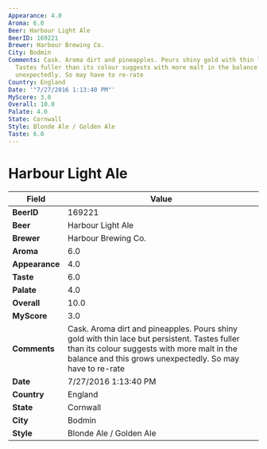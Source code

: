 ```yaml
---
Appearance: 4.0
Aroma: 6.0
Beer: Harbour Light Ale
BeerID: 169221
Brewer: Harbour Brewing Co.
City: Bodmin
Comments: Cask. Aroma dirt and pineapples. Pours shiny gold with thin lace but persistent.
  Tastes fuller than its colour suggests with more malt in the balance and this grows
  unexpectedly. So may have to re-rate
Country: England
Date: '"7/27/2016 1:13:40 PM"'
MyScore: 3.0
Overall: 10.0
Palate: 4.0
State: Cornwall
Style: Blonde Ale / Golden Ale
Taste: 6.0
---
```


# Harbour Light Ale

| Field         | Value |
|---------------|-------|
| **BeerID** | 169221 |
| **Beer** | Harbour Light Ale |
| **Brewer** | Harbour Brewing Co. |
| **Aroma** | 6.0 |
| **Appearance** | 4.0 |
| **Taste** | 6.0 |
| **Palate** | 4.0 |
| **Overall** | 10.0 |
| **MyScore** | 3.0 |
| **Comments** | Cask. Aroma dirt and pineapples. Pours shiny gold with thin lace but persistent. Tastes fuller than its colour suggests with more malt in the balance and this grows unexpectedly. So may have to re-rate |
| **Date** | 7/27/2016 1:13:40 PM |
| **Country** | England |
| **State** | Cornwall |
| **City** | Bodmin |
| **Style** | Blonde Ale / Golden Ale |
